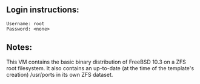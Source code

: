 ## Login instructions:

```
Username: root
Password: <none>
```

## Notes:

This VM contains the basic binary distribution of FreeBSD 10.3 on a ZFS root filesystem.
It also contains an up-to-date (at the time of the template's creation) /usr/ports in its own
ZFS dataset.
